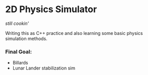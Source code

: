 # 2D Physics Simulator

*still cookin'*

Writing this as C++ practice and also learning some basic physics simulation methods.

### Final Goal:
- Billards
- Lunar Lander stabilization sim
